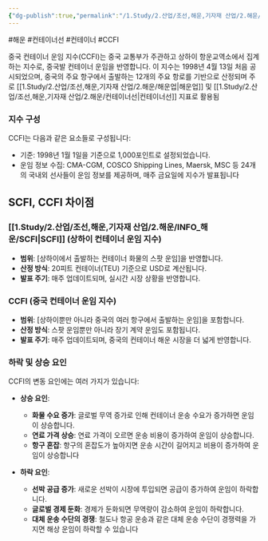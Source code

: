 ```yaml
---
{"dg-publish":true,"permalink":"/1.Study/2.산업/조선,해운,기자재 산업/2.해운/INFO_해운/CCFI/","created":"2024-11-20T21:02:29.337+09:00","updated":"2025-06-03T20:07:21.720+09:00"}
---
```


#해운 #컨테이너선 #컨테이너 #CCFI 


중국 컨테이너 운임 지수(CCFI)는 중국 교통부가 주관하고 상하이 항운교역소에서 집계하는 지수로, 중국발 컨테이너 운임을 반영합니다. 이 지수는 1998년 4월 13일 처음 공시되었으며, 중국의 주요 항구에서 출발하는 12개의 주요 항로를 기반으로 산정되며 주로 [[1.Study/2.산업/조선,해운,기자재 산업/2.해운/해운업\|해운업]] 및 [[1.Study/2.산업/조선,해운,기자재 산업/2.해운/컨테이너선\|컨테이너선]] 지표로 활용됨

### 지수 구성

CCFI는 다음과 같은 요소들로 구성됩니다:

- 기준: 1998년 1월 1일을 기준으로 1,000포인트로 설정되었습니다.
- 운임 정보 수집: CMA-CGM, COSCO Shipping Lines, Maersk, MSC 등 24개의 국내외 선사들이 운임 정보를 제공하며, 매주 금요일에 지수가 발표됩니다

## **SCFI**, **CCFI** 차이점

### [[1.Study/2.산업/조선,해운,기자재 산업/2.해운/INFO_해운/SCFI\|SCFI]] (상하이 컨테이너 운임 지수)

- **범위**: [상하이에서 출발하는 컨테이너 화물의 스팟 운임]을 반영합니다.
- **산정 방식**: 20피트 컨테이너(TEU) 기준으로 USD로 계산됩니다.
- **발표 주기**: 매주 업데이트되며, 실시간 시장 상황을 반영합니다.

### CCFI (중국 컨테이너 운임 지수)

- **범위**: [상하이뿐만 아니라 중국의 여러 항구에서 출발하는 운임]을 포함합니다.
- **산정 방식**: 스팟 운임뿐만 아니라 장기 계약 운임도 포함됩니다.
- **발표 주기**: 매주 업데이트되며, 중국의 컨테이너 해운 시장을 더 넓게 반영합니다.

### 하락 및 상승 요인

CCFI의 변동 요인에는 여러 가지가 있습니다:

- **상승 요인**:
    - **화물 수요 증가**: 글로벌 무역 증가로 인해 컨테이너 운송 수요가 증가하면 운임이 상승합니다.
    - **연료 가격 상승**: 연료 가격이 오르면 운송 비용이 증가하여 운임이 상승합니다.
    - **항구 혼잡**: 항구의 혼잡도가 높아지면 운송 시간이 길어지고 비용이 증가하여 운임이 상승합니다

- **하락 요인**:
    - **선박 공급 증가**: 새로운 선박이 시장에 투입되면 공급이 증가하여 운임이 하락합니다.
    - **글로벌 경제 둔화**: 경제가 둔화되면 무역량이 감소하여 운임이 하락합니다.
    - **대체 운송 수단의 경쟁**: 철도나 항공 운송과 같은 대체 운송 수단이 경쟁력을 가지면 해상 운임이 하락할 수 있습니다